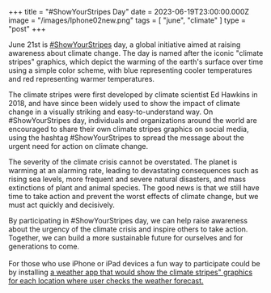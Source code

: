+++
title = "#ShowYourStripes Day"
date = 2023-06-19T23:00:00.000Z
image = "/images/Iphone02new.png"
tags = [ "june", "climate" ]
type = "post"
+++

June 21st is [#ShowYourStripes](https://showyourstripes.info "Show Your Stripes ") day, a global initiative aimed at raising awareness about climate change. The day is named after the iconic "climate stripes" graphics, which depict the warming of the earth's surface over time using a simple color scheme, with blue representing cooler temperatures and red representing warmer temperatures.

The climate stripes were first developed by climate scientist Ed Hawkins in 2018, and have since been widely used to show the impact of climate change in a visually striking and easy-to-understand way. On #ShowYourStripes day, individuals and organizations around the world are encouraged to share their own climate stripes graphics on social media, using the hashtag #ShowYourStripes to spread the message about the urgent need for action on climate change.

The severity of the climate crisis cannot be overstated. The planet is warming at an alarming rate, leading to devastating consequences such as rising sea levels, more frequent and severe natural disasters, and mass extinctions of plant and animal species. The good news is that we still have time to take action and prevent the worst effects of climate change, but we must act quickly and decisively.

By participating in #ShowYourStripes day, we can help raise awareness about the urgency of the climate crisis and inspire others to take action. Together, we can build a more sustainable future for ourselves and for generations to come.\
\
For those who use iPhone or iPad devices a fun way to participate could be by installing [a weather app that would show the climate stripes" graphics for each location where user checks the weather forecast. ](https://climacam.com "Weather & Climate Tracker")
